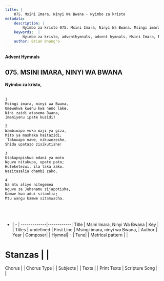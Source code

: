 ```yaml
---
title: |
    075. Msini Imara, Ninyi Wa Bwana - Nyimbo za kristo
metadata:
    description: |
        Nyimbo za kristo 075. Msini Imara, Ninyi Wa Bwana. Msingi imara, ninyi wa Bwana, Umewekwa kwenu kwa neno lake. Nini zaidi atasema Bwana,  Imaniyenu ipate kuzidi?  
    keywords:  |
        Nyimbo za kristo, adventhymnals, advent hymnals, Msini Imara, Ninyi Wa Bwana, Msingi imara, ninyi wa Bwana,. 
    author: Brian Onang'o
---
```


#### Advent Hymnals
## 075. MSINI IMARA, NINYI WA BWANA
####  Nyimbo za kristo,

```txt

1
Msingi imara, ninyi wa Bwana,
Umewekwa kwenu kwa neno lake.
Nini zaidi atasema Bwana, 
Imaniyenu ipate kuzidi?

2
Wambiwapo vuka maji ya giza,
Mito ya mashaka haitazidi;
`Takuwapo nawe, nikuwezeshe,
Shida upatazo zisikutishe!

3
Utakapopishwa ndani ya moto
Nguvu nitakupa, upate pato;
Huteketezwi, ila taka zako.
Nazitasalia dhambi zako.

4
Na mtu aliye nitegemea
Nguvu za Jehanamu zijapotisha,
Kamwe kwa adui sitamtia;
Mtu wangu kamwe sitamwacha.






```

- |   -  |
-------------|------------|
Title | Msini Imara, Ninyi Wa Bwana |
Key |  |
Titles | undefined |
First Line | Msingi imara, ninyi wa Bwana, |
Author | 
Year | 
Composer| |
Hymnal|  - |
Tune|  |
Metrical pattern | |
# Stanzas |  |
Chorus |  |
Chorus Type |  |
Subjects | |
Texts |  |
Print Texts | 
Scripture Song |  |
    
